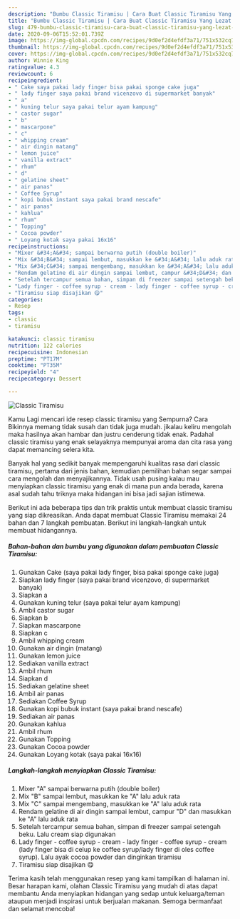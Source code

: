 ```yaml
---
description: "Bumbu Classic Tiramisu | Cara Buat Classic Tiramisu Yang Lezat Sekali"
title: "Bumbu Classic Tiramisu | Cara Buat Classic Tiramisu Yang Lezat Sekali"
slug: 479-bumbu-classic-tiramisu-cara-buat-classic-tiramisu-yang-lezat-sekali
date: 2020-09-06T15:52:01.739Z
image: https://img-global.cpcdn.com/recipes/9d0ef2d4efdf3a71/751x532cq70/classic-tiramisu-foto-resep-utama.jpg
thumbnail: https://img-global.cpcdn.com/recipes/9d0ef2d4efdf3a71/751x532cq70/classic-tiramisu-foto-resep-utama.jpg
cover: https://img-global.cpcdn.com/recipes/9d0ef2d4efdf3a71/751x532cq70/classic-tiramisu-foto-resep-utama.jpg
author: Winnie King
ratingvalue: 4.3
reviewcount: 6
recipeingredient:
- " Cake saya pakai lady finger bisa pakai sponge cake juga"
- " lady finger saya pakai brand vicenzovo di supermarket banyak"
- " a"
- " kuning telur saya pakai telur ayam kampung"
- " castor sugar"
- " b"
- " mascarpone"
- " c"
- " whipping cream"
- " air dingin matang"
- " lemon juice"
- " vanilla extract"
- " rhum"
- " d"
- " gelatine sheet"
- " air panas"
- " Coffee Syrup"
- " kopi bubuk instant saya pakai brand nescafe"
- " air panas"
- " kahlua"
- " rhum"
- " Topping"
- " Cocoa powder"
- " Loyang kotak saya pakai 16x16"
recipeinstructions:
- "Mixer &#34;A&#34; sampai berwarna putih (double boiler)"
- "Mix &#34;B&#34; sampai lembut, masukkan ke &#34;A&#34; lalu aduk rata"
- "Mix &#34;C&#34; sampai mengembang, masukkan ke &#34;A&#34; lalu aduk rata"
- "Rendam gelatine di air dingin sampai lembut, campur &#34;D&#34; dan masukkan ke &#34;A&#34; lalu aduk rata"
- "Setelah tercampur semua bahan, simpan di freezer sampai setengah beku. Lalu cream siap digunakan"
- "Lady finger - coffee syrup - cream - lady finger - coffee syrup - cream (lady finger bisa di celup ke coffee syrup/lady finger di oles coffee syrup). Lalu ayak cocoa powder dan dinginkan tiramisu"
- "Tiramisu siap disajikan 😋"
categories:
- Resep
tags:
- classic
- tiramisu

katakunci: classic tiramisu 
nutrition: 122 calories
recipecuisine: Indonesian
preptime: "PT17M"
cooktime: "PT35M"
recipeyield: "4"
recipecategory: Dessert

---
```



![Classic Tiramisu](https://img-global.cpcdn.com/recipes/9d0ef2d4efdf3a71/751x532cq70/classic-tiramisu-foto-resep-utama.jpg)

Kamu Lagi mencari ide resep classic tiramisu yang Sempurna? Cara Bikinnya memang tidak susah dan tidak juga mudah. jikalau keliru mengolah maka hasilnya akan hambar dan justru cenderung tidak enak. Padahal classic tiramisu yang enak selayaknya mempunyai aroma dan cita rasa yang dapat memancing selera kita.



Banyak hal yang sedikit banyak mempengaruhi kualitas rasa dari classic tiramisu, pertama dari jenis bahan, kemudian pemilihan bahan segar sampai cara mengolah dan menyajikannya. Tidak usah pusing kalau mau menyiapkan classic tiramisu yang enak di mana pun anda berada, karena asal sudah tahu triknya maka hidangan ini bisa jadi sajian istimewa.


Berikut ini ada beberapa tips dan trik praktis untuk membuat classic tiramisu yang siap dikreasikan. Anda dapat membuat Classic Tiramisu memakai 24 bahan dan 7 langkah pembuatan. Berikut ini langkah-langkah untuk membuat hidangannya.

<!--inarticleads1-->

##### Bahan-bahan dan bumbu yang digunakan dalam pembuatan Classic Tiramisu:

1. Gunakan  Cake (saya pakai lady finger, bisa pakai sponge cake juga)
1. Siapkan  lady finger (saya pakai brand vicenzovo, di supermarket banyak)
1. Siapkan  a
1. Gunakan  kuning telur (saya pakai telur ayam kampung)
1. Ambil  castor sugar
1. Siapkan  b
1. Siapkan  mascarpone
1. Siapkan  c
1. Ambil  whipping cream
1. Gunakan  air dingin (matang)
1. Gunakan  lemon juice
1. Sediakan  vanilla extract
1. Ambil  rhum
1. Siapkan  d
1. Sediakan  gelatine sheet
1. Ambil  air panas
1. Sediakan  Coffee Syrup
1. Gunakan  kopi bubuk instant (saya pakai brand nescafe)
1. Sediakan  air panas
1. Gunakan  kahlua
1. Ambil  rhum
1. Gunakan  Topping
1. Gunakan  Cocoa powder
1. Gunakan  Loyang kotak (saya pakai 16x16)




<!--inarticleads2-->

##### Langkah-langkah menyiapkan Classic Tiramisu:

1. Mixer &#34;A&#34; sampai berwarna putih (double boiler)
1. Mix &#34;B&#34; sampai lembut, masukkan ke &#34;A&#34; lalu aduk rata
1. Mix &#34;C&#34; sampai mengembang, masukkan ke &#34;A&#34; lalu aduk rata
1. Rendam gelatine di air dingin sampai lembut, campur &#34;D&#34; dan masukkan ke &#34;A&#34; lalu aduk rata
1. Setelah tercampur semua bahan, simpan di freezer sampai setengah beku. Lalu cream siap digunakan
1. Lady finger - coffee syrup - cream - lady finger - coffee syrup - cream (lady finger bisa di celup ke coffee syrup/lady finger di oles coffee syrup). Lalu ayak cocoa powder dan dinginkan tiramisu
1. Tiramisu siap disajikan 😋




Terima kasih telah menggunakan resep yang kami tampilkan di halaman ini. Besar harapan kami, olahan Classic Tiramisu yang mudah di atas dapat membantu Anda menyiapkan hidangan yang sedap untuk keluarga/teman ataupun menjadi inspirasi untuk berjualan makanan. Semoga bermanfaat dan selamat mencoba!
